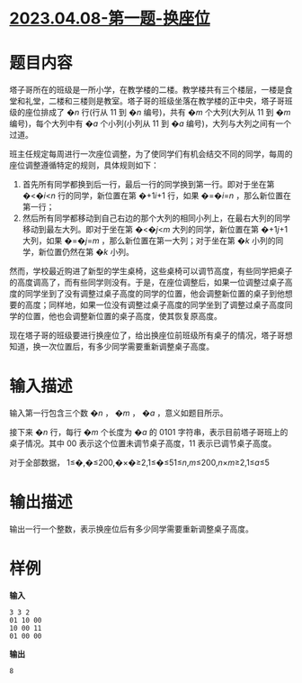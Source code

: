 # [2023.04.08-第一题-换座位](codefun2000.com/p/P1166)

# 题目内容

塔子哥所在的班级是一所小学，在教学楼的二楼。教学楼共有三个楼层，一楼是食堂和礼堂，二楼和三楼则是教室。塔子哥的班级坐落在教学楼的正中央，塔子哥班级的座位排成了 �*n* 行(行从 11 到 �*n* 编号)，共有 �*m* 个大列(大列从 11 到 �*m* 编号)，每个大列中有 �*a* 个小列(小列从 11 到 �*a* 编号)，大列与大列之间有一个过道。

班主任规定每周进行一次座位调整，为了使同学们有机会结交不同的同学，每周的座位调整遵循特定的规则，具体规则如下：

1. 首先所有同学都换到后一行，最后一行的同学换到第一行。即对于坐在第 �<�*i*<_n_ 行的同学，新位置在第 �+1*i*+1 行，如果 �=�*i*=_n_ ，那么新位置在第一行；
2. 然后所有同学都移动到自己右边的那个大列的相同小列上，在最右大列的同学移动到最左大列。即对于坐在第 �<�*j*<_m_ 大列的同学，新位置在第 �+1*j*+1 大列，如果 �=�*j*=_m_ ，那么新位置在第一大列；对于坐在第 �*k* 小列的同学，新位置仍然在第 �*k* 小列。

然而，学校最近购进了新型的学生桌椅，这些桌椅可以调节高度，有些同学把桌子的高度调高了，而有些同学则没有。于是，在座位调整后，如果一位调整过桌子高度的同学坐到了没有调整过桌子高度的同学的位置，他会调整新位置的桌子到他想要的高度；同样地，如果一位没有调整过桌子高度的同学坐到了调整过桌子高度同学的位置，他也会调整新位置的桌子高度，使其恢复原高度。

现在塔子哥的班级要进行换座位了，给出换座位前班级所有桌子的情况，塔子哥想知道，换一次位置后，有多少同学需要重新调整桌子高度。

# 输入描述

输入第一行包含三个数 �*n* ， �*m* ， �*a* ，意义如题目所示。

接下来 �*n* 行，每行 �*m* 个长度为 �*a* 的 0101 字符串，表示目前塔子哥班上的桌子情况。其中 00 表示这个位置未调节桌子高度，11 表示已调节桌子高度。

对于全部数据， 1≤�,�≤200,�×�≥2,1≤�≤51≤*n*,*m*≤200,*n*×*m*≥2,1≤*a*≤5

# 输出描述

输出一行一个整数，表示换座位后有多少同学需要重新调整桌子高度。

# 样例

**输入**

```none
3 3 2
01 10 00
10 00 11
01 00 00
```

**输出**

```none
8
```
